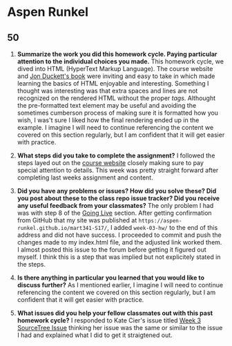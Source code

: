 # Aspen Runkel
## 50

1. **Summarize the work you did this homework cycle. Paying particular attention to the individual choices you made.**
This homework cycle, we dived into HTML (HyperText Markup Language).  The course website and [Jon Duckett's book](https://www.amazon.com/HTML-CSS-Design-Build-Websites/dp/1118008189) were inviting and easy to take in which made learning the basics of HTML enjoyable and interesting.  Something I thought was interesting was that extra spaces and lines are not recognized on the rendered HTML without the proper *tags*. Althought the pre-formatted text element may be useful and avoiding the sometimes cumberson process of making sure it is formatted how you wish, I was't sure I liked how the final rendering ended up in the example.  I imagine I will need to continue referencing the content we covered on this section regularly, but I am confident that it will get easier with practice.

2. **What steps did you take to complete the assignment?**
I followed the steps layed out on the [course website](https://montana-media-arts.github.io/mart341-webDev/modules/week-3/overview/) closely making sure to pay special attention to details.  This week was pretty straight forward after completing last weeks assignment and content.

3. **Did you have any problems or issues? How did you solve these? Did you post about these to the class repo issue tracker? Did you receive any useful feedback from your classmates?**
The only problem I had was with step 8 of the [Going Live](https://montana-media-arts.github.io/mart341-webDev/modules/week-3/GoingLive/) section.  After getting confirmation from GitHub that my site was published at ```https://aspen-runkel.github.io/mart341-S17/```, I added ```week-03-hw/``` to the end of this address and did not have success.  I proceeded to commit and push the changes made to my index.html file, and the adjusted link worked them.  I almost posted this issue to the forum before getting it figured out myself.  I think this is a step that was implied but not explicitely stated in the steps.


4. **Is there anything in particular you learned that you would like to discuss further?**
As I mentioned earlier, I imagine I will need to continue referencing the content we covered on this section regularly, but I am confident that it will get easier with practice.


5. **What issues did you help your fellow classmates out with this past homework cycle?**
I responded to Kate Cier's issue titled [Week 3 SourceTree Issue](https://github.com/Montana-Media-Arts/341-work/issues/16) thinking her issue was the same or similar to the issue I had and explained what I did to get it straigtened out.
